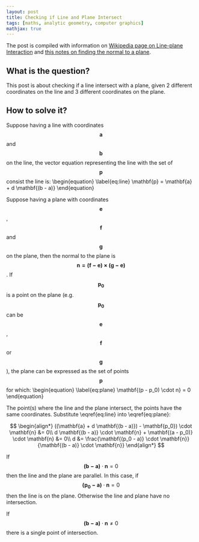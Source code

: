 ```yaml
---
layout: post
title: Checking if Line and Plane Intersect
tags: [maths, analytic geometry, computer graphics]
mathjax: true
---
```


The post is compiled with information on [Wikipedia page on Line-plane Interaction](https://en.wikipedia.org/wiki/Line%E2%80%93plane_intersection) and [this notes on finding the normal to a plane](https://web.ma.utexas.edu/users/m408m/Display12-5-4.shtml).

## What is the question?

This post is about checking if a line intersect with a plane, given 2 different coordinates on the line and 3 different coordinates on the plane.

## How to solve it?

Suppose having a line with coordinates $$\mathbf{a}$$ and $$\mathbf{b}$$ on the line, the vector equation representing the line with the set of $$\mathbf{p}$$ consist the line is:
\begin{equation}
\label{eq:line}
\mathbf{p} = \mathbf{a} + d \mathbf{(b - a)}
\end{equation}

Suppose having a plane with coordinates $$\mathbf{e}$$, $$\mathbf{f}$$ and $$\mathbf{g}$$ on the plane, then the normal to the plane is $$\mathbf{n = (f - e) \times (g - e)}$$. If $$\mathbf{p_0}$$ is a point on the plane (e.g. $$\mathbf{p_0}$$ can be $$\mathbf{e}$$, $$\mathbf{f}$$ or $$\mathbf{g}$$), the plane can be expressed as the set of points $$\mathbf{p}$$ for which:
\begin{equation}
\label{eq:plane}
\mathbf{(p - p_0) \cdot n} = 0
\end{equation}

The point(s) where the line and the plane intersect, the points have the same coordinates. Substitute \eqref{eq:line} into \eqref{eq:plane}:

$$
\begin{align*}
((\mathbf{a} + d \mathbf{(b - a)}) - \mathbf{p_0}) \cdot \mathbf{n} &= 0\\
d \mathbf{(b - a)} \cdot \mathbf{n} + \mathbf{(a - p_0)} \cdot \mathbf{n} &= 0\\
d &= \frac{\mathbf{(p_0 - a)} \cdot \mathbf{n}}{\mathbf{(b - a)} \cdot \mathbf{n}}
\end{align*}
$$

If $$\mathbf{(b - a)} \cdot \mathbf{n} = 0$$ then the line and the plane are parallel. In this case, if $$\mathbf{(p_0 - a)} \cdot \mathbf{n} = 0$$ then the line is on the plane. Otherwise the line and plane have no intersection.

If $$\mathbf{(b - a)} \cdot \mathbf{n} \neq 0$$ there is a single point of intersection.
